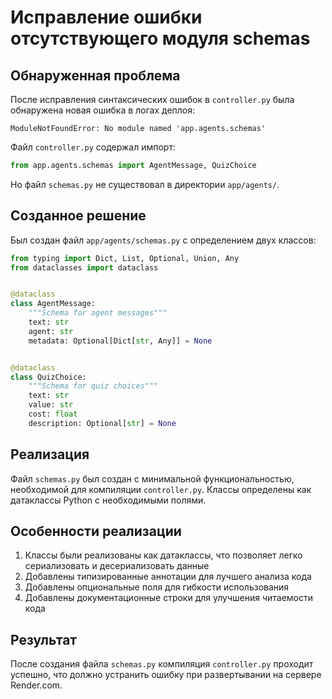 # Исправление ошибки отсутствующего модуля schemas

## Обнаруженная проблема

После исправления синтаксических ошибок в `controller.py` была обнаружена новая ошибка в логах деплоя:

```
ModuleNotFoundError: No module named 'app.agents.schemas'
```

Файл `controller.py` содержал импорт:
```python
from app.agents.schemas import AgentMessage, QuizChoice
```

Но файл `schemas.py` не существовал в директории `app/agents/`.

## Созданное решение

Был создан файл `app/agents/schemas.py` с определением двух классов:

```python
from typing import Dict, List, Optional, Union, Any
from dataclasses import dataclass


@dataclass
class AgentMessage:
    """Schema for agent messages"""
    text: str
    agent: str
    metadata: Optional[Dict[str, Any]] = None


@dataclass
class QuizChoice:
    """Schema for quiz choices"""
    text: str
    value: str
    cost: float
    description: Optional[str] = None
```

## Реализация

Файл `schemas.py` был создан с минимальной функциональностью, необходимой для компиляции `controller.py`. Классы определены как датаклассы Python с необходимыми полями.

## Особенности реализации

1. Классы были реализованы как датаклассы, что позволяет легко сериализовать и десериализовать данные
2. Добавлены типизированные аннотации для лучшего анализа кода
3. Добавлены опциональные поля для гибкости использования
4. Добавлены документационные строки для улучшения читаемости кода

## Результат

После создания файла `schemas.py` компиляция `controller.py` проходит успешно, что должно устранить ошибку при развертывании на сервере Render.com.
